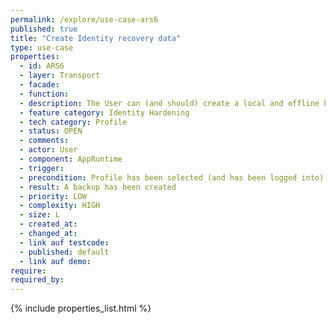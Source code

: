 ```yaml
---
permalink: /explore/use-case-ars6
published: true
title: "Create Identity recovery data"
type: use-case
properties:
  - id: ARS6
  - layer: Transport
  - facade:
  - function:
  - description: The User can (and should) create a local and offline backup of the selected Profile. The backup contains enough information to restore the complete Identity on a future Device and thus needs to be exported to the current Device in order to be shared, printed out or stored on a secure media. The backup contains very sensitive data and thus needs to be kept secret and securely stored. It should be explained to the User how the backup should be handled and that it only keeps private information about a single Profile.
  - feature category: Identity Hardening
  - tech category: Profile
  - status: OPEN
  - comments:
  - actor: User
  - component: AppRuntime
  - trigger:
  - precondition: Profile has been selected (and has been logged into)
  - result: A backup has been created
  - priority: LOW
  - complexity: HIGH
  - size: L
  - created_at:
  - changed_at:
  - link auf testcode:
  - published: default
  - link auf demo:
require:
required_by:
---
```


{% include properties_list.html %}
